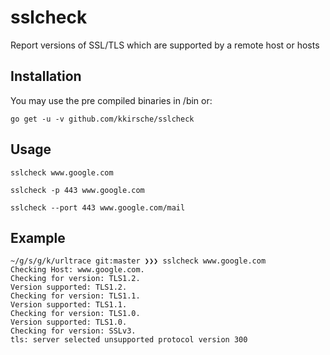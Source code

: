# sslcheck
Report versions of SSL/TLS which are supported by a remote host or hosts

## Installation

You may use the pre compiled binaries in /bin or:

```
go get -u -v github.com/kkirsche/sslcheck
```

## Usage

```
sslcheck www.google.com

sslcheck -p 443 www.google.com

sslcheck --port 443 www.google.com/mail
```

## Example

```
~/g/s/g/k/urltrace git:master ❯❯❯ sslcheck www.google.com
Checking Host: www.google.com.
Checking for version: TLS1.2.
Version supported: TLS1.2.
Checking for version: TLS1.1.
Version supported: TLS1.1.
Checking for version: TLS1.0.
Version supported: TLS1.0.
Checking for version: SSLv3.
tls: server selected unsupported protocol version 300
```

